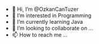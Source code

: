 - 👋 Hi, I’m @OzkanCanTuzer
- 👀 I’m interested in Programming 
- 🌱 I’m currently learning Java
- 💞️ I’m looking to collaborate on ...
- 📫 How to reach me ...

<!---
OzkanCanTuzer/OzkanCanTuzer is a ✨ special ✨ repository because its `README.md` (this file) appears on your GitHub profile.
You can click the Preview link to take a look at your changes.
--->
